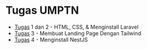 # Tugas UMPTN

<ul>
  <li><a href="https://github.com/jefriwahyu/UMPTN-Matrikulasi-JefriWahyudianaPutra">Tugas</a> 1 dan 2 - HTML, CSS, & Menginstall Laravel</li>
  <li><a href="https://github.com/jefriwahyu/landing-umptn-JefriWahyudianaPutra">Tugas</a> 3 - Membuat Landing Page Dengan Tailwind </li>
  <li><a href="https://github.com/jefriwahyu/UMPTN-MATRIKULASI-NESTJS">Tugas</a> 4 - Menginstall NestJS</li>
</ul>
